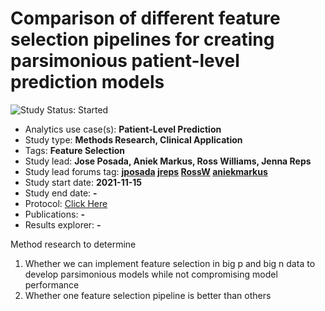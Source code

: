Comparison of different feature selection pipelines for creating parsimonious patient-level prediction models
=============

<img src="https://img.shields.io/badge/Study%20Status-Started-blue.svg" alt="Study Status: Started">

- Analytics use case(s): **Patient-Level Prediction**
- Study type: **Methods Research, Clinical Application**
- Tags: **Feature Selection**
- Study lead: **Jose Posada, Aniek Markus, Ross Williams, Jenna Reps**
- Study lead forums tag: **[jposada](https://forums.ohdsi.org/u/jposada)
[jreps](https://forums.ohdsi.org/u/jreps)
[RossW](https://forums.ohdsi.org/u/RossW)
[aniekmarkus](https://forums.ohdsi.org/u/aniekmarkus)**
- Study start date: **2021-11-15**
- Study end date: **-**
- Protocol: [Click Here](https://ohdsi-studies.github.io/FeatureSelectionComparison/Protocol.html)
- Publications: **-**
- Results explorer: **-**

Method research to determine 
1) Whether we can implement feature selection in big p and big n data to develop parsimonious models while not compromising model performance
2) Whether one feature selection pipeline is better than others

